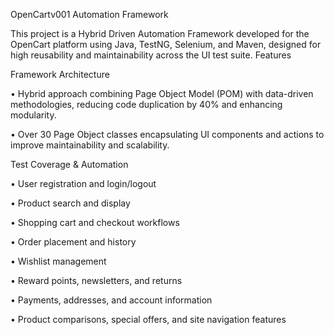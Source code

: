 OpenCartv001 Automation Framework


This project is a Hybrid Driven Automation Framework developed for the OpenCart platform using Java, TestNG, Selenium, and Maven, designed for high reusability and maintainability across the UI test suite.
Features

Framework Architecture

•	Hybrid approach combining Page Object Model (POM) with data-driven methodologies, reducing code duplication by 40% and enhancing modularity.

•	Over 30 Page Object classes encapsulating UI components and actions to improve maintainability and scalability.

Test Coverage & Automation

•	User registration and login/logout

•	Product search and display

•	Shopping cart and checkout workflows

•	Order placement and history

•	Wishlist management

•	Reward points, newsletters, and returns

•	Payments, addresses, and account information

•	Product comparisons, special offers, and site navigation features

